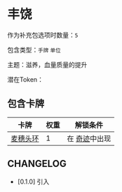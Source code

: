 # 丰饶

作为补充包选项时数量：`5`

包含类型：`手牌` `单位`

主题：滋养，血量质量的提升

潜在Token：

## 包含卡牌

卡牌 | 权重 | 解锁条件
--- | --- | ---
[麦穗头环](../卡牌/麦穗头环.md) | 1 | 在 [奇迹](奇迹.md)中出现

## CHANGELOG

- [0.1.0] 引入

